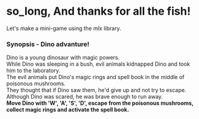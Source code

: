 # so_long, And thanks for all the fish!
Let's make a mini-game using the mlx library.

### Synopsis - Dino advanture!
Dino is a young dinosaur with magic powers.  
While Dino was sleeping in a bush, evil animals kidnapped Dino and took him to the laboratory.  
The evil animals put Dino's magic rings and spell book in the middle of poisonous mushrooms.  
They thought that if Dino saw them, he'd give up and not try to escape.  
Although Dino was scared, he was brave enough to run away.  
**Move Dino with 'W', 'A', 'S', 'D', escape from the poisonous mushrooms, collect magic rings and activate the spell book.**  

